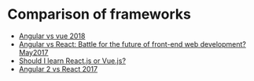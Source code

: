 # Comparison of frameworks

- [Angular vs vue 2018](http://pixeljets.com/blog/vue-js-vs-react-what-to-expect-in-2018/)
- [Angular vs React: Battle for the future of front-end web development? May2017](https://www.developereconomics.com/angular-react-front-end-web-development)
- [Should I learn React.js or Vue.js?](https://www.quora.com/Should-I-learn-React-js-or-Vue-js-Is-it-worth-it-if-I-learn-Vue-js-first-and-then-React-js)
- [Angular 2 vs React 2017](https://blog.techmagic.co/angular-2-vs-react-what-to-chose-in-2017/)